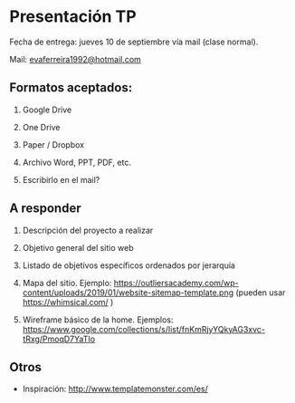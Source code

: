 # Presentación TP

Fecha de entrega: jueves 10 de septiembre vía mail (clase normal).

Mail: evaferreira1992@hotmail.com

## Formatos aceptados:

1. Google Drive

2. One Drive

3. Paper / Dropbox

4. Archivo Word, PPT, PDF, etc.

5. Escribirlo en el mail?


## A responder

1. Descripción del proyecto a realizar

2. Objetivo general del sitio web

3. Listado de objetivos específicos ordenados por jerarquía

4. Mapa del sitio. Ejemplo: https://outliersacademy.com/wp-content/uploads/2019/01/website-sitemap-template.png (pueden usar https://whimsical.com/ )

5. Wireframe básico de la home. Ejemplos: https://www.google.com/collections/s/list/fnKmRjyYQkyAG3xvc-tRxg/PmoqD7YaTIo


## Otros

* Inspiración: http://www.templatemonster.com/es/

